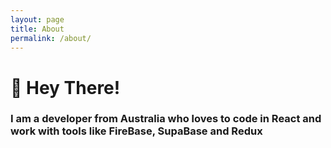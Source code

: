 ```yaml
---
layout: page
title: About
permalink: /about/
---
```


# 👋 Hey There!
### I am a developer from Australia who loves to code in React and work with tools like FireBase, SupaBase and Redux
